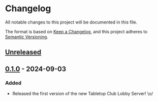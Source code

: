 # Changelog

All notable changes to this project will be documented in this file.

The format is based on [Keep a Changelog](https://keepachangelog.com/en/1.1.0/),
and this project adheres to [Semantic Versioning](https://semver.org/spec/v2.0.0.html).

## [Unreleased]

## [0.1.0] - 2024-09-03

### Added

- Released the first version of the new Tabletop Club Lobby Server! \o/

[unreleased]: https://github.com/drwhut/tabletop_club_lobby_server/compare/v0.1.0...HEAD
[0.1.0]: https://github.com/drwhut/tabletop_club_lobby_server/releases/tag/v0.1.0
